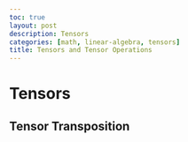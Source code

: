 ```yaml
---
toc: true
layout: post
description: Tensors
categories: [math, linear-algebra, tensors]
title: Tensors and Tensor Operations
---
```


# Tensors

## Tensor Transposition
